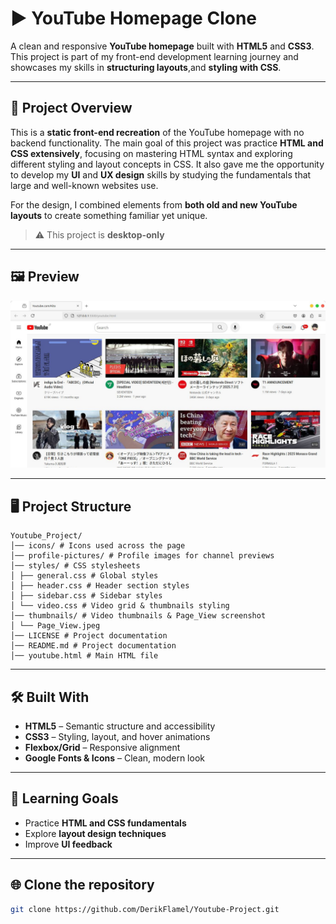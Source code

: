 # ▶️ YouTube Homepage Clone

A clean and responsive **YouTube homepage** built with **HTML5** and **CSS3**.  
This project is part of my front-end development learning journey and showcases my skills in **structuring layouts**,and **styling with CSS**.

---

## 📝 Project Overview

This is a **static front-end recreation** of the YouTube homepage with no backend functionality. The main goal of this project was practice **HTML and CSS extensively**, focusing on mastering HTML syntax and exploring different styling and layout concepts in CSS. It also gave me the opportunity to develop my **UI** and **UX design** skills by studying the fundamentals that large and well-known websites use. 

For the design, I combined elements from **both old and new YouTube layouts** to create something familiar yet unique.
> ⚠️ This project is **desktop-only**

---

## 🖼️ Preview

![Project Screenshot](./thumbnails/Page_View.jpeg)

---

## 🖥️ Project Structure
```
Youtube_Project/
│── icons/ # Icons used across the page
│── profile-pictures/ # Profile images for channel previews
│── styles/ # CSS stylesheets
│ ├── general.css # Global styles
│ ├── header.css # Header section styles
│ ├── sidebar.css # Sidebar styles
│ └── video.css # Video grid & thumbnails styling
│── thumbnails/ # Video thumbnails & Page_View screenshot
│ └── Page_View.jpeg
│── LICENSE # Project documentation
│── README.md # Project documentation
│── youtube.html # Main HTML file
```
---

## 🛠️ Built With

- **HTML5** – Semantic structure and accessibility
- **CSS3** – Styling, layout, and hover animations
- **Flexbox/Grid** – Responsive alignment
- **Google Fonts & Icons** – Clean, modern look

---

## 📌 Learning Goals

- Practice **HTML and CSS fundamentals**
- Explore **layout design techniques**
- Improve **UI feedback**
  
---

## 🌐 Clone the repository
```bash
git clone https://github.com/DerikFlamel/Youtube-Project.git
```

